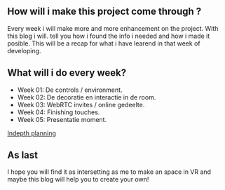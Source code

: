 ## How will i make this project come through ?

Every week i will make more and more enhancement on the project. With this blog i will. tell you how i found the info i needed and how i made it posible. This will be a recap for what i have learend in that week of developing.

## What will i do every week? 

- Week 01: De controls / environment. 
- Week 02: De decoratie en interactie in de room.
- Week 03: WebRTC invites / online gedeelte.
- Week 04: Finishing touches.
- Week 05: Presentatie moment.

[Indepth planning](https://github.com/Wotusay/Personal-Passion-webVR-webAR/projects)

## As last
I hope you will find it as intersetting as me to make an space in VR and maybe this blog will help you to create your own!